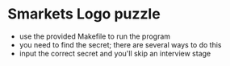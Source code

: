 # Smarkets Logo puzzle

* use the provided Makefile to run the program
* you need to find the secret; there are several ways to do this
* input the correct secret and you'll skip an interview stage